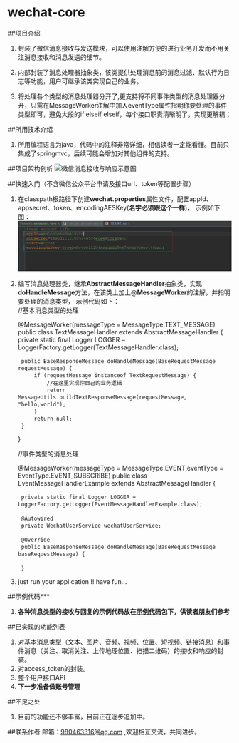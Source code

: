 # wechat-core

##项目介绍
1. 封装了微信消息接收与发送模块，可以使用注解方便的进行业务开发而不用关注消息接收和消息发送的细节。

2. 内部封装了消息处理器抽象类，该类提供处理消息前的消息过滤、默认行为日志等功能，用户可继承该类实现自己的业务。

3. 将处理各个类型的消息处理器分开了,更支持将不同事件类型的消息处理器分开，只需在MessageWorker注解中加入eventType属性指明你要处理的事件类型即可，避免大段的if elseif elseif，每个接口职责清晰明了，实现更解耦；

##所用技术介绍
1. 所用编程语言为java，代码中的注释非常详细，相信读者一定能看懂。目前只集成了springmvc，后续可能会增加对其他组件的支持。

##项目架构剖析
![微信消息接收与响应示意图](微信消息接收与响应示意图.png)

##快速入门（不含微信公众平台申请及接口url、token等配置步骤）

1. 在classpath根路径下创建**wechat.properties**属性文件，配置appId、appsecret、token、encodingAESKey(**名字必须跟这个一样**)，
   示例如下图：![wechat.properties配置文件示例](wechat.properties配置文件示例.png)

2. 编写消息处理器类，继承**AbstractMessageHandler**抽象类，实现**doHandleMessage**方法，在该类上加上@**MessageWorker**的注解，并指明要处理的消息类型，
示例代码如下：     
    //基本消息类型的处理         
    
    @MessageWorker(messageType = MessageType.TEXT_MESSAGE)    
    public class TextMessageHandler extends AbstractMessageHandler {    
        private static final Logger LOGGER = LoggerFactory.getLogger(TextMessageHandler.class);    
    
        public BaseResponseMessage doHandleMessage(BaseRequestMessage requestMessage) {    
            if (requestMessage instanceof TextRequestMessage) {    
                //在这里实现你自己的业务逻辑    
                return MessageUtils.buildTextResponseMessage(requestMessage, "hello,world");    
            }    
            return null;    
        }    
    }    
    
    //事件类型的消息处理         
    
    @MessageWorker(messageType = MessageType.EVENT,eventType = EventType.EVENT_SUBSCRIBE)
    public class EventMessageHandlerExample extends AbstractMessageHandler {
    
        private static final Logger LOGGER = LoggerFactory.getLogger(EventMessageHandlerExample.class);
    
        @Autowired
        private WechatUserService wechatUserService;
    
        @Override
        public BaseResponseMessage doHandleMessage(BaseRequestMessage baseRequestMessage) {
        
        }
         
3. just run your application !! have fun...

##示例代码***

1. **各种消息类型的接收与回复的示例代码放在[示例代码](https://github.com/151376liujie/wechat-core/tree/master/src/main/java/com/jonnyliu/proj/wechat/example)包下，供读者朋友们参考**

##已实现的功能列表
1. 对基本消息类型（文本、图片、音频、视频、位置、短视频、链接消息）和事件消息（关注、取消关注、上传地理位置、扫描二维码）的接收和响应的封装。
2. 对access_token的封装。
3. 整个用户接口API
4. **下一步准备做账号管理**
   
##不足之处
   
1. 目前的功能还不够丰富，目前正在逐步追加中。

##联系作者
邮箱：980463316@qq.com ,欢迎相互交流，共同进步。




